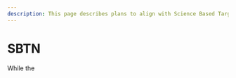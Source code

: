 ```yaml
---
description: This page describes plans to align with Science Based Targets for Nature.
---
```


# SBTN

While the&#x20;

